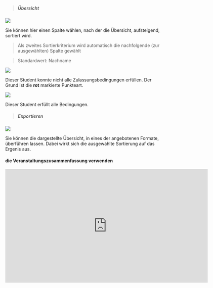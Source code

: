 <!--
  - @file page_admin_condition_list_de.md
  -
  - @license http://www.gnu.org/licenses/gpl-3.0.html GPL version 3
  -
  - @package OSTEPU (https://github.com/ostepu/system)
  - @since 0.4.3
  -
  - @author Till Uhlig <till.uhlig@student.uni-halle.de>
  - @date 2015
 -->


> ##### Übersicht #####

![](listD.png)

Sie können hier einen Spalte wählen, nach der die Übersicht, aufsteigend, sortiert wird.

> Als zweites Sortierkriterium wird automatisch die nachfolgende (zur ausgewählten) Spalte gewählt

> Standardwert: Nachname

![](listB.png)

Dieser Student konnte nicht alle Zulassungsbedingungen erfüllen. Der Grund ist die **rot** markierte Punkteart.

![](listC.png)

Dieser Student erfüllt alle Bedingungen.

> ##### Exportieren #####

![](listA.png)

Sie können die dargestellte Übersicht, in eines der angebotenen Formate, überführen lassen. Dabei wirkt sich die ausgewählte Sortierung auf das Ergenis aus.

#### die Veranstaltungszusammenfassung verwenden

<iframe width="640" height="360" src="https://www.youtube-nocookie.com/embed/UbZcK9mXud4?list=PLfnTtQX6vUn2lHxmo2WqLsPaEZihOEczh&amp;showinfo=0" frameborder="0" allowfullscreen></iframe>